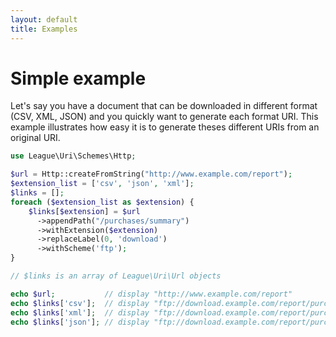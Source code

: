 ```yaml
---
layout: default
title: Examples
---
```


# Simple example

Let's say you have a document that can be downloaded in different format (CSV, XML, JSON) and you quickly want to generate each format URI. This example illustrates how easy it is to generate theses different URIs from an original URI.

~~~php
use League\Uri\Schemes\Http;

$url = Http::createFromString("http://www.example.com/report");
$extension_list = ['csv', 'json', 'xml'];
$links = [];
foreach ($extension_list as $extension) {
    $links[$extension] = $url
      ->appendPath("/purchases/summary")
      ->withExtension($extension)
      ->replaceLabel(0, 'download')
      ->withScheme('ftp');
}

// $links is an array of League\Uri\Url objects

echo $url;           // display "http://www.example.com/report"
echo $links['csv'];  // display "ftp://download.example.com/report/purchases/summary.csv"
echo $links['xml'];  // display "ftp://download.example.com/report/purchases/summary.xml"
echo $links['json']; // display "ftp://download.example.com/report/purchases/summary.json"
~~~
